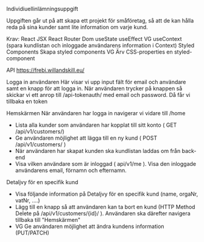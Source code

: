 Individiuellinlämningsuppgift 

Uppgiften går ut på att skapa ett projekt för småföretag, så att de kan hålla reda på sina kunder samt lite information om varje kund.

Krav:
React
JSX
React Router Dom
useState
useEffect
VG useContext (spara kundlistan och inloggade användarens information i Context)
Styled Components
Skapa styled components
VG Ärv CSS-properties en styled-component

API
https://frebi.willandskill.eu/

Logga in användaren
Här visar vi upp input fält för email och användare samt en knapp för att logga in. När användaren trycker på knappen så skickar vi ett anrop till /api-tokenauth/ med email och password. Då får vi tillbaka en token


Hemskärmen
När användaren har logga in navigerar vi vidare till /home
- Lista alla kunder som användaren har kopplat till sitt konto ( GET
/api/v1/customers/)
- Ge användaren möjlighet att lägga till en ny kund ( POST /api/v1/customers/ )
- När användaren har skapat kunden ska kundlistan laddas om från back-end
- Visa vilken användare som är inloggad ( api/v1/me ). Visa den inloggade användarens email, förnamn och efternamn.

Detaljvy för en specifik kund
- Visa följande information på Detaljvy för en specifik kund  (name, orgaNr, vatNr, ....)
- Lägg till en knapp så att användaren kan ta bort en kund (HTTP Method Delete på /api/v1/customers/{id}/ ). Användaren ska därefter navigera tillbaka till "Hemskärmen"
- VG Ge användaren möjlighet att ändra kundens information (PUT/PATCH)

